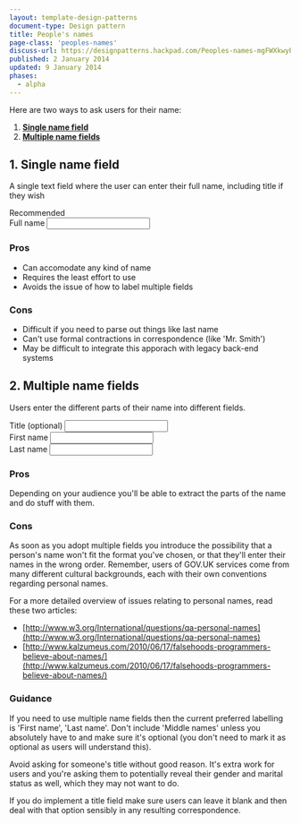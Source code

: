```yaml
---
layout: template-design-patterns
document-type: Design pattern
title: People's names
page-class: 'peoples-names'
discuss-url: https://designpatterns.hackpad.com/Peoples-names-mgFWXkwyPEt
published: 2 January 2014
updated: 9 January 2014
phases:
  - alpha
---
```


Here are two ways to ask users for their name:

1. **[Single name field](#single-name-field)**
2. **[Multiple name fields](#multiple-name-fields)**

<h2 class="heading-36" id="single-name-field">1. Single name field</h2>

A single text field where the user can enter their full name, including title if they wish

<div class="example">
  <div class="ribbon">Recommended</div>
  
  <form class="form">
    <div class="form-group">
      <label for="full-name">Full name</label>
      <input type="text" id="full-name" class="form-control">
    </div>
  </form>
  
</div>

<h3 class="heading-24">Pros</h3>

* Can accomodate any kind of name
* Requires the least effort to use
* Avoids the issue of how to label multiple fields

<h3 class="heading-24">Cons</h3>

* Difficult if you need to parse out things like last name
* Can't use formal contractions in correspondence (like 'Mr. Smith')
* May be difficult to integrate this apporach with legacy back-end systems

<h2 class="heading-36" id="multiple-name-fields">2. Multiple name fields</h2>

Users enter the different parts of their name into different fields.

<div class="example">
  <form class="form">
    <div class="form-group">
      <label for="title">Title (optional)</label>
      <input type="text" id="name-title" class="form-control">
    </div>
    <div class="form-group">
      <label for="firstName">First name</label>
      <input type="text" id="firstName" class="form-control">
    </div>
    <div class="form-group">
      <label for="lastName">Last name</label>
      <input type="text" id="lastName" class="form-control">
    </div>
  </form>
</div>

<h3 class="heading-24">Pros</h3>

Depending on your audience you'll be able to extract the parts of the name and do stuff with them.

<h3 class="heading-24">Cons</h3>

As soon as you adopt multiple fields you introduce the possibility that a person's name won't fit the format you've chosen, or that they'll enter their names in the wrong order. Remember, users of GOV.UK services come from many different cultural backgrounds, each with their own conventions regarding personal names.

For a more detailed overview of issues relating to personal names, read these two articles:

* [http://www.w3.org/International/questions/qa-personal-names](http://www.w3.org/International/questions/qa-personal-names)
* [http://www.kalzumeus.com/2010/06/17/falsehoods-programmers-believe-about-names/](http://www.kalzumeus.com/2010/06/17/falsehoods-programmers-believe-about-names/)

<h3 class="heading-24">Guidance</h3>

If you need to use multiple name fields then the current preferred labelling is 'First name', 'Last name'. Don't include 'Middle names' unless you absolutely have to and make sure it's optional (you don't need to mark it as optional as users will understand this).

Avoid asking for someone's title without good reason. It's extra work for users and you're asking them to potentially reveal their gender and marital status as well, which they may not want to do.

If you do implement a title field make sure users can leave it blank and then deal with that option sensibly in any resulting correspondence.

